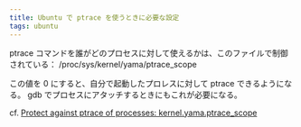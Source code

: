 ```yaml
---
title: Ubuntu で ptrace を使うときに必要な設定
tags: ubuntu
---
```


ptrace コマンドを誰がどのプロセスに対して使えるかは、このファイルで制御されている：
/proc/sys/kernel/yama/ptrace_scope

この値を 0 にすると、自分で起動したプロレスに対して ptrace できるようになる。
gdb でプロセスにアタッチするときにもこれが必要になる。

cf. [Protect against ptrace of processes: kernel.yama.ptrace_scope](https://linux-audit.com/protect-ptrace-processes-kernel-yama-ptrace_scope/)
